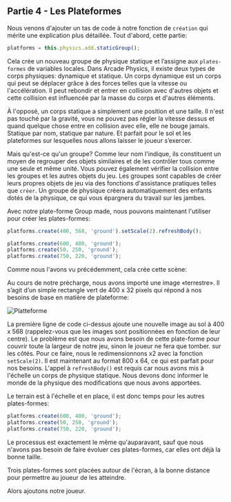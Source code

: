 ## Partie 4 - Les Plateformes

Nous venons d'ajouter un tas de code à notre fonction de `création` qui mérite une explication plus détaillée. Tout d'abord, cette partie:

```JavaScript
platforms = this.physics.add.staticGroup();
```

Cela crée un nouveau groupe de physique statique et l’assigne aux `plates-formes` de variables locales. Dans Arcade Physics, il existe deux types de corps physiques: dynamique et statique. Un corps dynamique est un corps qui peut se déplacer grâce à des forces telles que la vitesse ou l'accélération. Il peut rebondir et entrer en collision avec d'autres objets et cette collision est influencée par la masse du corps et d'autres éléments.

À l'opposé, un corps statique a simplement une position et une taille. Il n'est pas touché par la gravité, vous ne pouvez pas régler la vitesse dessus et quand quelque chose entre en collision avec elle, elle ne bouge jamais. Statique par nom, statique par nature. Et parfait pour le sol et les plateformes sur lesquelles nous allons laisser le joueur s’exercer.

Mais qu'est-ce qu'un groupe? Comme leur nom l'indique, ils constituent un moyen de regrouper des objets similaires et de les contrôler tous comme une seule et même unité. Vous pouvez également vérifier la collision entre les groupes et les autres objets du jeu. Les groupes sont capables de créer leurs propres objets de jeu via des fonctions d'assistance pratiques telles que `créer`. Un groupe de physique créera automatiquement des enfants dotés de la physique, ce qui vous épargnera du travail sur les jambes.

Avec notre plate-forme Group made, nous pouvons maintenant l'utiliser pour créer les plates-formes:

```JavaScript
platforms.create(400, 568, 'ground').setScale(2).refreshBody();

platforms.create(600, 400, 'ground');
platforms.create(50, 250, 'ground');
platforms.create(750, 220, 'ground');
```

Comme nous l'avons vu précédemment, cela crée cette scène:

Au cours de notre précharge, nous avons importé une image «terrestre». Il s’agit d’un simple rectangle vert de 400 x 32 pixels qui répond à nos besoins de base en matière de plateforme:

![Platteforme](../../content/images/platform.png)

La première ligne de code ci-dessus ajoute une nouvelle image au sol à 400 x 568 (rappelez-vous que les images sont positionnées en fonction de leur centre). Le problème est que nous avons besoin de cette plate-forme pour couvrir toute la largeur de notre jeu, sinon le joueur ne fera que tomber. sur les côtés. Pour ce faire, nous le redimensionnons x2 avec la fonction `setScale(2)`. Il est maintenant au format 800 x 64, ce qui est parfait pour nos besoins. L'appel à `refreshBody()` est requis car nous avons mis à l'échelle un corps de physique statique. Nous devons donc informer le monde de la physique des modifications que nous avons apportées.

Le terrain est à l'échelle et en place, il est donc temps pour les autres plates-formes:

```JavaScript
platforms.create(600, 400, 'ground');
platforms.create(50, 250, 'ground');
platforms.create(750, 220, 'ground');
```

Le processus est exactement le même qu'auparavant, sauf que nous n'avons pas besoin de faire évoluer ces plates-formes, car elles ont déjà la bonne taille.

Trois plates-formes sont placées autour de l'écran, à la bonne distance pour permettre au joueur de les atteindre.

Alors ajoutons notre joueur.
